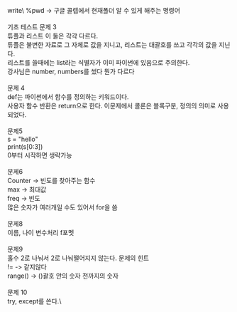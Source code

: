 write\\
%pwd -> 구글 콜렙에서 현재폴더 알 수 있게 해주는 명령어\
\
기초 테스트 문제 3\
튜플과 리스트 이 둘은 각각 다르다.\
튜플은 불변한 자료로 그 자체로 값을 지니고, 리스트는 대괄호를 쓰고 각각의 값을 지닌다.\
리스트를 쓸때에는 list라는 식별자가 이미 파이썬에 있음으로 주의한다.\
강사님은 number, numbers를 썼다 뭔가 다르다\
\
문제 4\
def는 파이썬에서 함수를 정의하는 키워드이다.\
사용자 함수 반환은 return으로 한다.
이문제에서 콜론은 블록구분, 정의의 의미로 사용되었다.\
\
문제5\
s = "hello"\
print(s[0:3])\
0부터 시작하면 생략가능\
\
문제6\
Counter -> 빈도를 찾아주는 함수\
max -> 최대값\
freq -> 빈도\
많은 숫자가 여러개일 수도 있어서 for을 씀\
\
문제8\
이름, 나이 변수처리 f포멧\
\
문제9\
홀수 2로 나눠서 2로 나눠떨어지지 않는다. 문제의 힌트\
!= -> 같지않다\
range() -> ()괄호 안의 숫자 전까지의 숫자\
\
문제 10\
try, except를 쓴다.\



